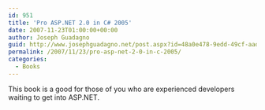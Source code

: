 ```yaml
---
id: 951
title: 'Pro ASP.NET 2.0 in C# 2005'
date: 2007-11-23T01:00:00+00:00
author: Joseph Guadagno
guid: http://www.josephguadagno.net/post.aspx?id=48a0e478-9edd-49cf-aad5-9ebc3cce277c
permalink: /2007/11/23/pro-asp-net-2-0-in-c-2005/
categories:
  - Books
---
```

This book is a good for those of you who are experienced developers waiting to get into ASP.NET.